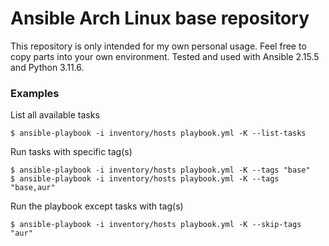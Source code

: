 # Ansible Arch Linux base repository

This repository is only intended for my own personal usage. Feel free to copy parts into your own environment.
Tested and used with Ansible 2.15.5 and Python 3.11.6.

### Examples

List all available tasks
```
$ ansible-playbook -i inventory/hosts playbook.yml -K --list-tasks
```

Run tasks with specific tag(s)
```
$ ansible-playbook -i inventory/hosts playbook.yml -K --tags "base"
$ ansible-playbook -i inventory/hosts playbook.yml -K --tags "base,aur"
```

Run the playbook except tasks with tag(s)
```
$ ansible-playbook -i inventory/hosts playbook.yml -K --skip-tags "aur"
```
